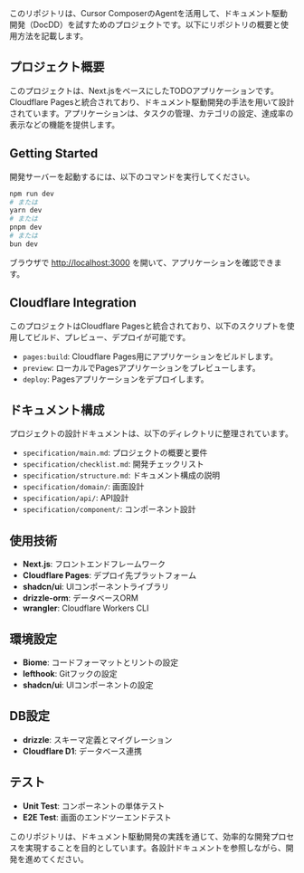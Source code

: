 このリポジトリは、Cursor ComposerのAgentを活用して、ドキュメント駆動開発（DocDD）を試すためのプロジェクトです。以下にリポジトリの概要と使用方法を記載します。

## プロジェクト概要

このプロジェクトは、Next.jsをベースにしたTODOアプリケーションです。Cloudflare Pagesと統合されており、ドキュメント駆動開発の手法を用いて設計されています。アプリケーションは、タスクの管理、カテゴリの設定、達成率の表示などの機能を提供します。

## Getting Started

開発サーバーを起動するには、以下のコマンドを実行してください。

```bash
npm run dev
# または
yarn dev
# または
pnpm dev
# または
bun dev
```

ブラウザで [http://localhost:3000](http://localhost:3000) を開いて、アプリケーションを確認できます。

## Cloudflare Integration

このプロジェクトはCloudflare Pagesと統合されており、以下のスクリプトを使用してビルド、プレビュー、デプロイが可能です。

- `pages:build`: Cloudflare Pages用にアプリケーションをビルドします。
- `preview`: ローカルでPagesアプリケーションをプレビューします。
- `deploy`: Pagesアプリケーションをデプロイします。

## ドキュメント構成

プロジェクトの設計ドキュメントは、以下のディレクトリに整理されています。

- `specification/main.md`: プロジェクトの概要と要件
- `specification/checklist.md`: 開発チェックリスト
- `specification/structure.md`: ドキュメント構成の説明
- `specification/domain/`: 画面設計
- `specification/api/`: API設計
- `specification/component/`: コンポーネント設計

## 使用技術

- **Next.js**: フロントエンドフレームワーク
- **Cloudflare Pages**: デプロイ先プラットフォーム
- **shadcn/ui**: UIコンポーネントライブラリ
- **drizzle-orm**: データベースORM
- **wrangler**: Cloudflare Workers CLI

## 環境設定

- **Biome**: コードフォーマットとリントの設定
- **lefthook**: Gitフックの設定
- **shadcn/ui**: UIコンポーネントの設定

## DB設定

- **drizzle**: スキーマ定義とマイグレーション
- **Cloudflare D1**: データベース連携

## テスト

- **Unit Test**: コンポーネントの単体テスト
- **E2E Test**: 画面のエンドツーエンドテスト

このリポジトリは、ドキュメント駆動開発の実践を通じて、効率的な開発プロセスを実現することを目的としています。各設計ドキュメントを参照しながら、開発を進めてください。
